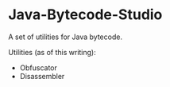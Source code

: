 Java-Bytecode-Studio
====================

A set of utilities for Java bytecode.

Utilities (as of this writing):

* Obfuscator
* Disassembler
